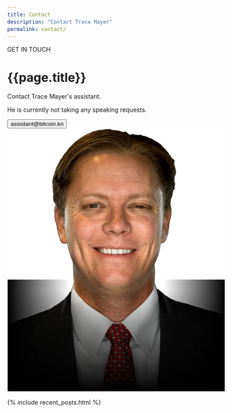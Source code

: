 ```yaml
---
title: Contact
description: "Contact Trace Mayer"
permalink: contact/
---
```


<!-- Main Section -->
<div class="container">
	<div class="row w-100">
		<div class="col-md-8  text-start pb-md-5 px-md-5">
			<p class="main-p1 ps-3">GET IN TOUCH</p>
			<h1 class="fw-bold display-4 main-h1 pb-3 pb-md-4 px-2">{{page.title}}</h1>
			<p class="px-2">Contact Trace Mayer's assistant. </p>
			<p class="px-2 pb-md-3 pb-5">He is currently not taking any speaking requests.</p>
			<button type="submit" class="btn2">assistant@bitcoin.kn</button>
			<div class="social-icons pt-5 px-2">
					<a href="#"><i class="fab fa-twitter px-0"></i></a>
					<a href="#"><i class="fab fa-facebook px-0"></i></a>
					<a href="#"><i class="fab fa-instagram px-0"></i></a>
					<a href="#"><i class="fab fa-linkedin px-0"></i></a>
			</div>
    </div>
    <div class="col-md-4 order-1 order-md-2">
        <img src="/assets/images/story/story-img1.png" class="img-fluid">
    </div>
  </div>
</div>

<!-- Recent Posts Section -->
{% include recent_posts.html %}
